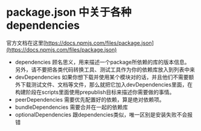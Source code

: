 # package.json 中关于各种dependencies

官方文档在这里[https://docs.npmjs.com/files/package.json](https://docs.npmjs.com/files/package.json)

- dependencies
顾名思义，用来描述一个package所依赖的库的版本信息。
另外，请不要把各类代码转换工具、测试工具作为你的依赖库放入到列表中来
- devDependencies
如果你想下载并使用某个模块对的话，并且他们不需要额外下载测试文件、文档等文件，那么就把它加入devDependencies里面，在构建阶段在scripts里面使用prepublish目标来描述你需要做的事情。
- peerDependencies
需要优先配置好的依赖，算是绝对依赖项。
- bundleDependencies 
需要合并在一起的依赖库
- optionalDependencies 
跟dependencies类似，唯一区别是安装失败不会报错



